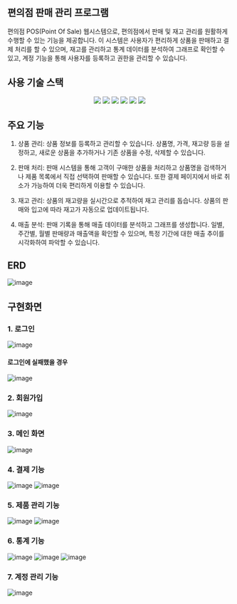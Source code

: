 ## 편의점 판매 관리 프로그램
편의점 POS(Point Of Sale) 웹시스템으로, 편의점에서 판매 및 재고 관리를 원활하게 수행할 수 있는 기능을 제공합니다. 이 시스템은 사용자가 편리하게 상품을 판매하고 결제 처리를 할 수 있으며, 재고를 관리하고 통계 데이터를 분석하여 그래프로 확인할 수 있고, 계정 기능을 통해 사용자를 등록하고 권한을 관리할 수 있습니다.

## 사용 기술 스택
<div align="center">
	<img src="https://img.shields.io/badge/Java-007396?style=flat&logo=Java&logoColor=white" />
	<img src="https://img.shields.io/badge/HTML5-E34F26?style=flat&logo=HTML5&logoColor=white" />
	<img src="https://img.shields.io/badge/CSS3-1572B6?style=flat&logo=CSS3&logoColor=white" />
  	<img src="https://img.shields.io/badge/javaScript-F7DF1E?style=flat&logo=javascript&logoColor=white" />
  	<img src="https://img.shields.io/badge/mysql-4479A1?style=flat&logo=mysql&logoColor=white" />
  	<img src="https://img.shields.io/badge/spring-6DB33F?style=flat&logo=spring&logoColor=white" />
</div>

## 주요 기능
1. 상품 관리: 상품 정보를 등록하고 관리할 수 있습니다. 상품명, 가격, 재고량 등을 설정하고, 새로운 상품을 추가하거나 기존 상품을 수정, 삭제할 수 있습니다.

2. 판매 처리: 판매 시스템을 통해 고객이 구매한 상품을 처리하고 상품명을 검색하거나 제품 목록에서 직접 선택하여 판매할 수 있습니다. 또한 결제 페이지에서 바로 취소가 가능하여 더욱 편리하게 이용할 수 있습니다.

3. 재고 관리: 상품의 재고량을 실시간으로 추적하여 재고 관리를 돕습니다. 상품의 판매와 입고에 따라 재고가 자동으로 업데이트됩니다.

4. 매출 분석: 판매 기록을 통해 매출 데이터를 분석하고 그래프를 생성합니다. 일별, 주간별, 월별 판매량과 매출액을 확인할 수 있으며, 특정 기간에 대한 매출 추이를 시각화하여 파악할 수 있습니다.


## ERD
![image](https://github.com/RINHALEE/harin_POS/assets/128150726/0926bb5d-d2db-4f15-b25a-511acf26b6ff)


## 구현화면
### 1. 로그인
![image](https://github.com/RINHALEE/harin_POS/assets/128150726/ac4c99c6-20f6-4437-9414-424d31e128f5)

#### 로그인에 실패했을 경우
![image](https://github.com/RINHALEE/harin_POS/assets/128150726/a0e7c7c6-c024-439e-9ce8-f304bca803c9)

### 2. 회원가입
![image](https://github.com/RINHALEE/harin_POS/assets/128150726/0dfd04b4-e69b-458d-a788-1f8fb2e71f12)

### 3. 메인 화면
![image](https://github.com/RINHALEE/harin_POS/assets/128150726/3904cb0e-a863-4ecb-8641-c6e081c6bfad)

### 4. 결제 기능
![image](https://github.com/RINHALEE/harin_POS/assets/128150726/f708fa35-2184-4551-873f-bf91ff042400)
![image](https://github.com/RINHALEE/harin_POS/assets/128150726/dfbcd2b2-4c04-4a1a-97b7-11e19cd59181)

### 5. 제품 관리 기능
![image](https://github.com/RINHALEE/harin_POS/assets/128150726/473682a9-e83c-4a24-8c04-6e6458b0d9ca)
![image](https://github.com/RINHALEE/harin_POS/assets/128150726/1a216c0b-3812-4de0-8267-eb6938152403)

### 6. 통계 기능
![image](https://github.com/RINHALEE/harin_POS/assets/128150726/34084a7f-cec6-44ea-822b-0128f11eb7d9)
![image](https://github.com/RINHALEE/harin_POS/assets/128150726/c292b1d6-2a5c-4d33-8418-ab615cf2cdc3)
![image](https://github.com/RINHALEE/harin_POS/assets/128150726/ff806146-4453-4973-8cf5-125c8cd5eb2b)

### 7. 계정 관리 기능
![image](https://github.com/RINHALEE/harin_POS/assets/128150726/c1297ec6-9068-43dd-92a9-10820a1ca219)
